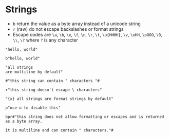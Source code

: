 # Strings

- `b` return the value as a byte array instead of a unicode string
- `r` (raw) do not escape backslashes or format strings
- Escape codes are `\a`, `\b`, `\e`, `\f`, `\n`, `\r`, `\t`, `\u{HHHH}`, `\v`, `\xHH`, `\oOOO`, `\0`, `\\`, `\?` where `?` is any character

```
"hello, world"

b"hello, world"

"all strings
are multiline by default"

#"this string can contain " characters "#

r"this string doesn't escape \ characters"

"{x} all strings are format strings by default"

p"use u to disable this"

bpr#"this string does not allow formatting or escapes and is returned as a byte array.

it is multiline and can contain " characters."#
```